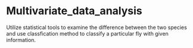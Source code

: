 # Multivariate_data_analysis
Utilize statistical tools to examine the difference between the two species and use classfication method to classify a particular fly with given information.
